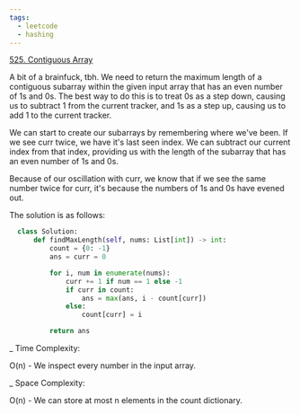 ```yaml
---
tags:
  - leetcode
  - hashing
---
```


<a href="https://leetcode.com/problems/contiguous-array/">525. Contiguous
Array</a>

A bit of a brainfuck, tbh. We need to return the maximum length of a contiguous
subarray within the given input array that has an even number of 1s and 0s. The
best way to do this is to treat 0s as a step down, causing us to subtract 1 from
the current tracker, and 1s as a step up, causing us to add 1 to the current
tracker.

We can start to create our subarrays by remembering where we've been. If we see
curr twice, we have it's last seen index. We can subtract our current index from
that index, providing us with the length of the subarray that has an even number
of 1s and 0s.

Because of our oscillation with curr, we know that if we see the same number
twice for curr, it's because the numbers of 1s and 0s have evened out.

The solution is as follows:

```python
  class Solution:
      def findMaxLength(self, nums: List[int]) -> int:
          count = {0: -1}
          ans = curr = 0

          for i, num in enumerate(nums):
              curr += 1 if num == 1 else -1
              if curr in count:
                  ans = max(ans, i - count[curr])
              else:
                  count[curr] = i

          return ans
```

\_ Time Complexity:

O(n) - We inspect every number in the input array.

\_ Space Complexity:

O(n) - We can store at most n elements in the count dictionary.
